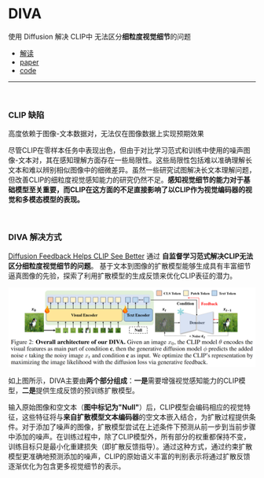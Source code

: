 # DIVA

使用 Diffusion 解决 CLIP中 无法区分**细粒度视觉细节**的问题

- [解读](https://mp.weixin.qq.com/s/nEaXSsQE0OmPcwk4QFDGRw)
- [paper](https://arxiv.org/abs/2407.20171)
- [code](https://github.com/baaivision/DIVA)

---

<br>

### CLIP 缺陷

高度依赖于图像-文本数据对，无法仅在图像数据上实现预期效果

尽管CLIP在零样本任务中表现出色，但由于对比学习范式和训练中使用的噪声图像-文本对，其在感知理解方面存在一些局限性。这些局限性包括难以准确理解长文本和难以辨别相似图像中的细微差异。虽然一些研究试图解决长文本理解问题，但改善CLIP的细粒度视觉感知能力的研究仍然不足。**感知视觉细节的能力对于基础模型至关重要，而CLIP在这方面的不足直接影响了以CLIP作为视觉编码器的视觉和多模态模型的表现。**




<br>



### DIVA 解决方式

[Diffusion Feedback Helps CLIP See Better](https://arxiv.org/abs/2407.20171) 通过 **自监督学习范式解决CLIP无法区分细粒度视觉细节的问题**。 基于文本到图像的扩散模型能够生成具有丰富细节逼真图像的先验，探索了利用扩散模型的生成反馈来优化CLIP表征的潜力。


<img src='/NLP review/assets/DIVA.png'>


<br>

如上图所示，DIVA主要由**两个部分组成**：**一是**需要增强视觉感知能力的CLIP模型，**二是**提供生成反馈的预训练扩散模型。

输入原始图像和空文本（**图中标记为"Null"**）后，CLIP模型会编码相应的视觉特征，这些特征将与**来自扩散模型文本编码器**的空文本嵌入结合，为扩散过程提供条件。对于添加了噪声的图像，扩散模型尝试在上述条件下预测从前一步到当前步骤中添加的噪声。在训练过程中，除了CLIP模型外，所有部分的权重都保持不变，训练目标只是最小化重建损失（即扩散反馈指导）。通过这种方式，通过约束扩散模型更准确地预测添加的噪声，CLIP的原始语义丰富的判别表示将通过扩散反馈逐渐优化为包含更多视觉细节的表示。